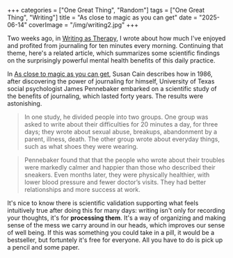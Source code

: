 +++
categories = ["One Great Thing", "Random"]
tags = ["One Great Thing", "Writing"]
title = "As close to magic as you can get"
date = "2025-06-14"
coverImage = "/img/writing2.jpg"
+++

Two weeks ago, in <a target="_blank" href="https://mco.dev/writing-as-therapy/">Writing as Therapy</a>, I wrote about how much I've enjoyed and profited from journaling for ten minutes every morning. Continuing that theme, here's a related article, which summarizes some scientific findings on the surprisingly powerful mental health benefits of this daily practice.

<!--more-->

In <a target="_blank" href="https://thequietlife.net/p/as-close-to-magic-as-you-can-get">As close to magic as you can get</a>, Susan Cain describes how in 1986, after discovering the power of journaling for himself, University of Texas social psychologist James Pennebaker embarked on a scientific study of the benefits of journaling, which lasted forty years. The results were astonishing.

> In one study, he divided people into two groups. One group was asked to write about their difficulties for 20 minutes a day, for three days; they wrote about sexual abuse, breakups, abandonment by a parent, illness, death. The other group wrote about everyday things, such as what shoes they were wearing.

> Pennebaker found that that the people who wrote about their troubles were markedly calmer and happier than those who described their sneakers. Even months later, they were physically healthier, with lower blood pressure and fewer doctor’s visits. They had better relationships and more success at work.

It's nice to know there is scientific validation supporting what feels intuitively true after doing this for many days: writing isn't only for recording your thoughts, it's for **processing them**. It's a way of organizing and making sense of the mess we carry around in our heads, which improves our sense of well being. If this was something you could take in a pill, it would be a bestseller, but fortuntely it's free for everyone. All you have to do is pick up a pencil and some paper.
